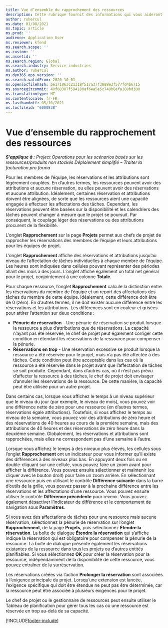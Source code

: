 ```yaml
---
title: Vue d’ensemble du rapprochement des ressources
description: Cette rubrique fournit des informations qui vous aideront à vous assurer que les réservations de ressources et les affectations pour les projets sont alignées.
author: ruhercul
ms.date: 01/08/2021
ms.topic: article
ms.prod: ''
audience: Application User
ms.reviewer: kfend
ms.search.scope: ''
ms.custom: ''
ms.assetid: ''
ms.search.region: Global
ms.search.industry: Service industries
ms.author: ruhercul
ms.dyn365.ops.version: ''
ms.search.validFrom: 2020-10-01
ms.openlocfilehash: be171063c21318f517a37f3088e3f577fd4b6715
ms.sourcegitcommit: 40f68387f594180af64a5e5c748b6efa188bd300
ms.translationtype: HT
ms.contentlocale: fr-FR
ms.lasthandoff: 05/10/2021
ms.locfileid: "6000838"
---
```

# <a name="resource-reconciliation-overview"></a>Vue d’ensemble du rapprochement des ressources

_**S’applique à :** Project Operations pour les scénarios basés sur les ressources/produits non stockés Déploiement simplifié – Traiter la facturation pro forma_

Pour les membres de l’équipe, les réservations et les attributions sont légèrement couplées. En d’autres termes, les ressources peuvent avoir des attributions et aucune réservation, ou elles peuvent avoir des réservations et aucune attribution. Idéalement, certaines réservation et attributions doivent être alignées, de sorte que les ressources aient une capacité engagée à effectuer les affectations des tâches. Cependant, les réservations peuvent être basées sur la disponibilité et les calendriers des tâches peuvent changer à mesure que le projet se poursuit. Par conséquent, le couplage léger des réservations ou des attributions procurent de la flexibilité.

L’onglet **Rapprochement** sur la page **Projets** permet aux chefs de projet de rapprocher les réservations des membres de l’équipe et leurs attributions pour les équipes de projet.

L’onglet **Rapprochement** affiche des réservations et attributions jusqu’au niveau de l’affectation de tâches individuelles à chaque membre de l’équipe. Les heures sont indiquées dans cellules pouvant représenter des périodes allant des mois à des jours. L’onglet affiche également un total net général pour le projet, conjointement à une colonne **Totale**.

Pour chaque ressource, l’onglet **Rapprochement** calcule la distinction entre les réservations du membre de l’équipe et un report des affectations des tâches du membre de cette équipe. Idéalement, cette différence doit être de 0 (zéro). En d’autres termes, il ne doit exister aucune différence entre les réservations et les attributions. Les différences sont en couleur et grisées pour attirer l’attention sur deux conditions :

- **Pénurie de réservation** – Une pénurie de réservation se produit lorsque la ressource a plus d’attributions que de réservations. La capacité n’ayant pas été réservée, le chef de projet peut également corriger cette condition en étendant les réservations de la ressource pour compenser la pénurie.
- **Réservations en trop** - Une réservation excessive se produit lorsque la ressource a été réservée pour le projet, mais n’a pas été affectée à des tâches. Cette condition peut être acceptable dans les cas où la ressource a été réservée dans le projet avant que l’affectation de tâches se soit produite. Cependant, dans d’autres cas, où il n’est pas prévu d’affecter la ressource à des tâches, le chef de projet doit envisager d’annuler les réservations de la ressource. De cette manière, la capacité peut être utilisée pour un autre projet.

Dans certains cas, lorsque vous affichez le temps à un niveau supérieur que le niveau du jour (par exemple, le niveau de mois), vous pouvez voir une différence nette de zéro pour une ressource (en d’autres termes, réservations égale attributions). Toutefois, si vous affichez le temps au niveau de la semaine, vous pouvez voir des attributions de zéro heure et des réservations de 40 heures au cours de la première semaine, mais des attributions de 40 heures et des réservations de zéro heure dans la deuxième semaine. Globalement, les réservations et attributions sont rapprochées, mais elles ne correspondent pas d’une semaine à l’autre.

Lorsque vous affichez le temps à des niveaux plus élevés, les cellules sous l’onglet **Rapprochement** ont un indicateur pour vous informer qu’il existe des différences à des niveaux plus bas. En appuyant deux fois ou en double-cliquant sur une cellule, vous pouvez faire un zoom avant pour afficher la différence. Vous pouvez ensuite sélectionner et maintenir (ou cliquer avec le bouton droit) pour faire un zoom arrière. En sélectionnant une ressource puis en utilisant le contrôle **Différence suivante** dans la barre d’outils de la grille, vous pouvez passer à la prochaine différence entre les réservations et les affectations d’une ressource. Vous pouvez ensuite utiliser le contrôle **Différence précédente** pour revenir. Vous pouvez également désactiver l’indicateur de différence et le comportement de navigation sous **Paramètres**.

Si vous avez des affectations de tâches pour une ressource mais aucune réservation, sélectionnez la pénurie de réservation sur l’onglet **Rapprochement**, de la page **Projets**, puis sélectionnez **Étendre la réservation**. La boîte de dialogue **Étendre la réservation** qui s’affiche indique la réservation qui est obligatoire pour compenser la pénurie de la ressource. La boîte de dialogue présente également les réservations existantes de la ressource dans tous les projets ou d’autres entités planifiables. Si vous sélectionnez **OK** pour créer la réservation pour la ressource, indépendamment de la disponibilité de cette ressource, vous pouvez entraîner de la surréservation.

Les réservations créées via l’action **Prolonger la réservation** sont associées à l’exigence principale du projet. Lorsqu’une extension est lancée, l’exigence spécifique qui doit être étendue ne peut pas être déterminée, car la ressource peut être associée à plusieurs exigences pour le projet.

Le chef de projet ou le gestionnaire de ressources peut ensuite utiliser le Tableau de planification pour gérer tous les cas où une ressource est réservée en trop au-delà de sa capacité.


[!INCLUDE[footer-include](../includes/footer-banner.md)]